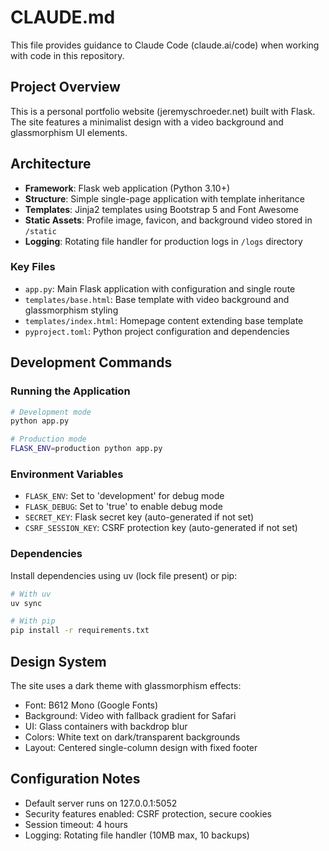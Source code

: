 # CLAUDE.md

This file provides guidance to Claude Code (claude.ai/code) when working with code in this repository.

## Project Overview

This is a personal portfolio website (jeremyschroeder.net) built with Flask. The site features a minimalist design with a video background and glassmorphism UI elements.

## Architecture

- **Framework**: Flask web application (Python 3.10+)
- **Structure**: Simple single-page application with template inheritance
- **Templates**: Jinja2 templates using Bootstrap 5 and Font Awesome
- **Static Assets**: Profile image, favicon, and background video stored in `/static`
- **Logging**: Rotating file handler for production logs in `/logs` directory

### Key Files

- `app.py`: Main Flask application with configuration and single route
- `templates/base.html`: Base template with video background and glassmorphism styling
- `templates/index.html`: Homepage content extending base template
- `pyproject.toml`: Python project configuration and dependencies

## Development Commands

### Running the Application
```bash
# Development mode
python app.py

# Production mode  
FLASK_ENV=production python app.py
```

### Environment Variables
- `FLASK_ENV`: Set to 'development' for debug mode
- `FLASK_DEBUG`: Set to 'true' to enable debug mode
- `SECRET_KEY`: Flask secret key (auto-generated if not set)
- `CSRF_SESSION_KEY`: CSRF protection key (auto-generated if not set)

### Dependencies
Install dependencies using uv (lock file present) or pip:
```bash
# With uv
uv sync

# With pip
pip install -r requirements.txt
```

## Design System

The site uses a dark theme with glassmorphism effects:
- Font: B612 Mono (Google Fonts)
- Background: Video with fallback gradient for Safari
- UI: Glass containers with backdrop blur
- Colors: White text on dark/transparent backgrounds
- Layout: Centered single-column design with fixed footer

## Configuration Notes

- Default server runs on 127.0.0.1:5052
- Security features enabled: CSRF protection, secure cookies
- Session timeout: 4 hours
- Logging: Rotating file handler (10MB max, 10 backups)